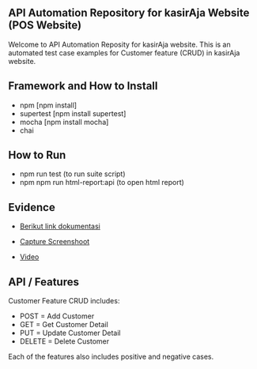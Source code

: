 ## API Automation Repository for kasirAja Website (POS Website)
Welcome to API Automation Reposity for kasirAja website.  This is an automated test case examples for Customer feature (CRUD) in kasirAja website. 

## Framework and How to Install
- npm [npm install]
- supertest [npm install supertest]
- mocha [npm install mocha]
- chai

## How to Run
- npm run test (to run suite script)
- npm npm run html-report:api (to open html report)

## Evidence
- [Berikut link dokumentasi](https://drive.google.com/drive/folders/10i60NOr-0earb-sP8nKqeSPErpCFHmeS?usp=sharing)

- [Capture Screenshoot](https://github.com/fadlifadli/API-Automation/blob/master/Dokumentasi/Capture.png)
- [Video](https://github.com/fadlifadli/API-Automation/blob/master/Dokumentasi/Video.MP4)


## API / Features
Customer Feature CRUD includes:
- POST = Add Customer
- GET = Get Customer Detail
- PUT = Update Customer Detail
- DELETE = Delete Customer

Each of the features also includes positive and negative cases.
